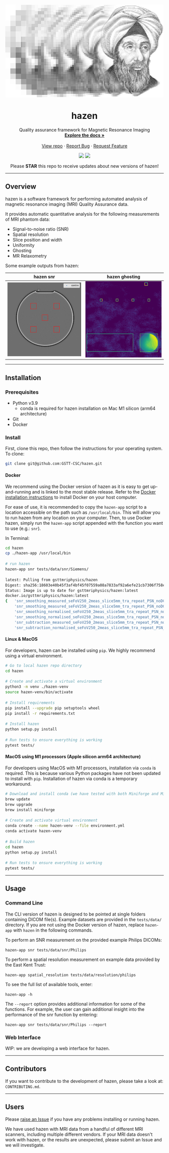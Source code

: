 <!-- PROJECT HEADING -->
<br />
<p align="center">
   <img src="https://raw.githubusercontent.com/GSTT-CSC/hazen/readme-dev/docs/assets/ibn-al-haytham.jpeg" alt="Ibn Al-Haytham">
</p>   
<h1 align="center">hazen</h1>
<p align="center">
   Quality assurance framework for Magnetic Resonance Imaging
   <br />
   <a href="https://github.com/github_username/repo_name"><strong>Explore the docs »</strong></a>
   <br />
   <br />
   <a href="https://github.com/GSTT-CSC/hazen">View repo</a>
   ·
   <a href="https://github.com/GSTT-CSC/hazen/issues">Report Bug</a>
   ·
   <a href="https://github.com/GSTT-CSC/hazen/issues">Request Feature</a>
</p>
<p align="center">
  <img src="https://github.com/GSTT-CSC/hazen/actions/workflows/tests_release.yml/badge.svg?branch=master">
  <img src="https://img.shields.io/endpoint?url=https://gist.githubusercontent.com/laurencejackson/ba102d5f3e592fcd50451c2eff8a803d/raw/hazen_pytest-coverage-comment.json">
</p>
<p align="center">Please <b>STAR</b> this repo to receive updates about new versions of hazen!</p>

---

## Overview

hazen is a software framework for performing automated analysis of magnetic resonance imaging (MRI) Quality Assurance data.

It provides automatic quantitative analysis for the following measurements of MRI phantom data:
- Signal-to-noise ratio (SNR)
- Spatial resolution
- Slice position and width
- Uniformity
- Ghosting
- MR Relaxometry

Some example outputs from hazen:

| hazen snr          | hazen ghosting                  |
| ------------------ | ------------------------------- |
| ![](docs/assets/snr-example.png) | ![](docs/assets/ghosting-example.png)      |

---

## Installation

### Prerequisites

 - Python v3.9
   - conda is required for hazen installation on Mac M1 silicon (arm64 architecture)
 - Git
 - Docker

### Install

First, clone this repo, then follow the instructions for your operating system. To clone:
```bash
git clone git@github.com:GSTT-CSC/hazen.git
```

#### Docker

We recommend using the Docker version of hazen as it is easy to get up-and-running and is linked to the most stable release. Refer to the [Docker installation instructions](https://docs.docker.com/engine/install) to install Docker on your host computer.

For ease of use, it is recommended to copy the `hazen-app` script to a location accessible on the path such as `/usr/local/bin`. This will allow you to run hazen from any location on your computer. Then, to use Docker hazen, simply run the `hazen-app` script appended with the function you want to use (e.g.: `snr`). 

In Terminal:

```bash 
cd hazen
cp ./hazen-app /usr/local/bin

# run hazen
hazen-app snr tests/data/snr/Siemens/

latest: Pulling from gsttmriphysics/hazen
Digest: sha256:18603e40b45f3af4bf45f07559a08a7833af92a6efe21cb7306f758e8eeab24a
Status: Image is up to date for gsttmriphysics/hazen:latest
docker.io/gsttmriphysics/hazen:latest
{   'snr_smoothing_measured_seFoV250_2meas_slice5mm_tra_repeat_PSN_noDC_2_1': 191.16,
    'snr_smoothing_measured_seFoV250_2meas_slice5mm_tra_repeat_PSN_noDC_3_1': 195.58,
    'snr_smoothing_normalised_seFoV250_2meas_slice5mm_tra_repeat_PSN_noDC_2_1': 1866.09,
    'snr_smoothing_normalised_seFoV250_2meas_slice5mm_tra_repeat_PSN_noDC_3_1': 1909.2,
    'snr_subtraction_measured_seFoV250_2meas_slice5mm_tra_repeat_PSN_noDC_2_1': 220.73,
    'snr_subtraction_normalised_seFoV250_2meas_slice5mm_tra_repeat_PSN_noDC_2_1': 2154.69}
```

#### Linux & MacOS

For developers, hazen can be installed using `pip`. We highly recommend using a virtual environment.

```bash
# Go to local hazen repo directory
cd hazen

# Create and activate a virtual environment
python3 -m venv ./hazen-venv
source hazen-venv/bin/activate

# Install requirements
pip install --upgrade pip setuptools wheel
pip install -r requirements.txt

# Install hazen
python setup.py install

# Run tests to ensure everything is working
pytest tests/
```

#### MacOS using M1 processors (Apple silicon arm64 architecture)

For developers using MacOS with M1 processors, installation via `conda` is required. This is because various Python packages have not been updated to install with `pip`. Installation of hazen via conda is a temporary workaround. 

```bash
# Download and install conda (we have tested with both Miniforge and Miniconda):
brew update
brew upgrade
brew install miniforge

# Create and activate virtual environment
conda create --name hazen-venv --file environment.yml
conda activate hazen-venv

# Build hazen
cd hazen
python setup.py install

# Run tests to ensure everything is working
pytest tests/
```

---

## Usage

### Command Line

The CLI version of hazen is designed to be pointed at single folders containing DICOM file(s). Example datasets are provided in the `tests/data/` directory. If you are not using the Docker version of hazen, replace `hazen-app` with `hazen` in the following commands.

To perform an SNR measurement on the provided example Philips DICOMs:

`hazen-app snr tests/data/snr/Philips`

To perform a spatial resolution measurement on example data provided by the East Kent Trust:

`hazen-app spatial_resolution tests/data/resolution/philips`

To see the full list of available tools, enter:

`hazen-app -h`

The `--report` option provides additional information for some of the functions. For example, the user can gain additional insight into the performance of the snr function by entering:

`hazen-app snr tests/data/snr/Philips --report`

### Web Interface

WIP: we are developing a web interface for hazen.

---

## Contributors

If you want to contribute to the development of hazen, please take a look at: `CONTRIBUTING.md`.

---

## Users

Please [raise an Issue](https://github.com/GSTT-CSC/hazen/issues) if you have any problems installing or running hazen.

We have used hazen with MRI data from a handful of different MRI scanners, including multiple different vendors. If your MRI data doesn't work with hazen, or the results are unexpected, please submit an Issue and we will investigate. 



